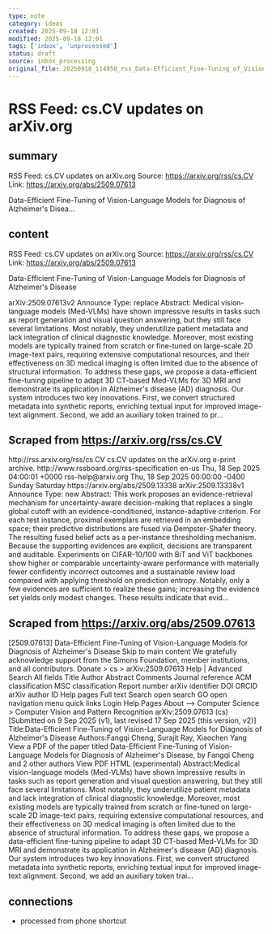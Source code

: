 ```yaml
---
type: note
category: ideas
created: 2025-09-18 12:01
modified: 2025-09-18 12:01
tags: ['inbox', 'unprocessed']
status: draft
source: inbox_processing
original_file: 20250918_114950_rss_Data-Efficient_Fine-Tuning_of_Vision-Language_Mode.txt
---
```


# RSS Feed: cs.CV updates on arXiv.org

## summary
RSS Feed: cs.CV updates on arXiv.org
Source: https://arxiv.org/rss/cs.CV
Link: https://arxiv.org/abs/2509.07613

Data-Efficient Fine-Tuning of Vision-Language Models for Diagnosis of Alzheimer's Disea...

## content
RSS Feed: cs.CV updates on arXiv.org
Source: https://arxiv.org/rss/cs.CV
Link: https://arxiv.org/abs/2509.07613

Data-Efficient Fine-Tuning of Vision-Language Models for Diagnosis of Alzheimer's Disease

arXiv:2509.07613v2 Announce Type: replace Abstract: Medical vision-language models (Med-VLMs) have shown impressive results in tasks such as report generation and visual question answering, but they still face several limitations. Most notably, they underutilize patient metadata and lack integration of clinical diagnostic knowledge. Moreover, most existing models are typically trained from scratch or fine-tuned on large-scale 2D image-text pairs, requiring extensive computational resources, and their effectiveness on 3D medical imaging is often limited due to the absence of structural information. To address these gaps, we propose a data-efficient fine-tuning pipeline to adapt 3D CT-based Med-VLMs for 3D MRI and demonstrate its application in Alzheimer's disease (AD) diagnosis. Our system introduces two key innovations. First, we convert structured metadata into synthetic reports, enriching textual input for improved image-text alignment. Second, we add an auxiliary token trained to pr...

## Scraped from https://arxiv.org/rss/cs.CV
<?xml version='1.0' encoding='UTF-8'?>
<rss xmlns:arxiv="http://arxiv.org/schemas/atom" xmlns:dc="http://purl.org/dc/elements/1.1/" xmlns:atom="http://www.w3.org/2005/Atom" xmlns:content="http://purl.org/rss/1.0/modules/content/" version="2.0">
  <channel>
    <title>cs.CV updates on arXiv.org</title>
    <link>http://rss.arxiv.org/rss/cs.CV</link>
    <description>cs.CV updates on the arXiv.org e-print archive.</description>
    <atom:link href="http://rss.arxiv.org/rss/cs.CV" rel="self" type="application/rss+xml"/>
    <docs>http://www.rssboard.org/rss-specification</docs>
    <language>en-us</language>
    <lastBuildDate>Thu, 18 Sep 2025 04:00:01 +0000</lastBuildDate>
    <managingEditor>rss-help@arxiv.org</managingEditor>
    <pubDate>Thu, 18 Sep 2025 00:00:00 -0400</pubDate>
    <skipDays>
      <day>Sunday</day>
      <day>Saturday</day>
    </skipDays>
    <item>
      <title>Proximity-Based Evidence Retrieval for Uncertainty-Aware Neural Networks</title>
      <link>https://arxiv.org/abs/2509.13338</link>
      <description>arXiv:2509.13338v1 Announce Type: new 
Abstract: This work proposes an evidence-retrieval mechanism for uncertainty-aware decision-making that replaces a single global cutoff with an evidence-conditioned, instance-adaptive criterion. For each test instance, proximal exemplars are retrieved in an embedding space; their predictive distributions are fused via Dempster-Shafer theory. The resulting fused belief acts as a per-instance thresholding mechanism. Because the supporting evidences are explicit, decisions are transparent and auditable. Experiments on CIFAR-10/100 with BiT and ViT backbones show higher or comparable uncertainty-aware performance with materially fewer confidently incorrect outcomes and a sustainable review load compared with applying threshold on prediction entropy. Notably, only a few evidences are sufficient to realize these gains; increasing the evidence set yields only modest changes. These results indicate that evid...


## Scraped from https://arxiv.org/abs/2509.07613
[2509.07613] Data-Efficient Fine-Tuning of Vision-Language Models for Diagnosis of Alzheimer&#39;s Disease Skip to main content We gratefully acknowledge support from the Simons Foundation, member institutions, and all contributors. Donate &gt; cs &gt; arXiv:2509.07613 Help | Advanced Search All fields Title Author Abstract Comments Journal reference ACM classification MSC classification Report number arXiv identifier DOI ORCID arXiv author ID Help pages Full text Search open search GO open navigation menu quick links Login Help Pages About --> Computer Science > Computer Vision and Pattern Recognition arXiv:2509.07613 (cs) [Submitted on 9 Sep 2025 (v1), last revised 17 Sep 2025 (this version, v2)] Title:Data-Efficient Fine-Tuning of Vision-Language Models for Diagnosis of Alzheimer&#39;s Disease Authors:Fangqi Cheng, Surajit Ray, Xiaochen Yang View a PDF of the paper titled Data-Efficient Fine-Tuning of Vision-Language Models for Diagnosis of Alzheimer&#39;s Disease, by Fangqi Cheng and 2 other authors View PDF HTML (experimental) Abstract:Medical vision-language models (Med-VLMs) have shown impressive results in tasks such as report generation and visual question answering, but they still face several limitations. Most notably, they underutilize patient metadata and lack integration of clinical diagnostic knowledge. Moreover, most existing models are typically trained from scratch or fine-tuned on large-scale 2D image-text pairs, requiring extensive computational resources, and their effectiveness on 3D medical imaging is often limited due to the absence of structural information. To address these gaps, we propose a data-efficient fine-tuning pipeline to adapt 3D CT-based Med-VLMs for 3D MRI and demonstrate its application in Alzheimer&#39;s disease (AD) diagnosis. Our system introduces two key innovations. First, we convert structured metadata into synthetic reports, enriching textual input for improved image-text alignment. Second, we add an auxiliary token trai...


## connections
- processed from phone shortcut
